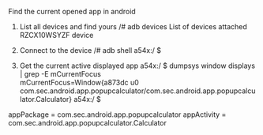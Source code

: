 Find the current opened app in android
1) List all devices and find yours
/# adb devices
List of devices attached
RZCX10WSYZF	device

2) Connect to the device
/# adb shell
a54x:/ $

3) Get the current active displayed app
a54x:/ $ dumpsys window displays | grep -E mCurrentFocus                                     
  mCurrentFocus=Window{a873dc u0 com.sec.android.app.popupcalculator/com.sec.android.app.popupcalculator.Calculator}
a54x:/ $ 

appPackage = com.sec.android.app.popupcalculator
appActivity = com.sec.android.app.popupcalculator.Calculator

